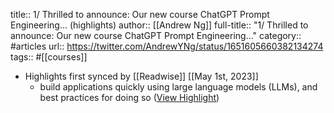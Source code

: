 title:: 1/ Thrilled to announce: Our new course ChatGPT Prompt Engineering... (highlights)
author:: [[Andrew Ng]]
full-title:: "1/ Thrilled to announce: Our new course ChatGPT Prompt Engineering..."
category:: #articles
url:: https://twitter.com/AndrewYNg/status/1651605660382134274
tags:: #[[courses]]

- Highlights first synced by [[Readwise]] [[May 1st, 2023]]
	- build applications quickly using large language models (LLMs), and best practices for doing so ([View Highlight](https://read.readwise.io/read/01gz7nk08tews73e5evjpk05zh))